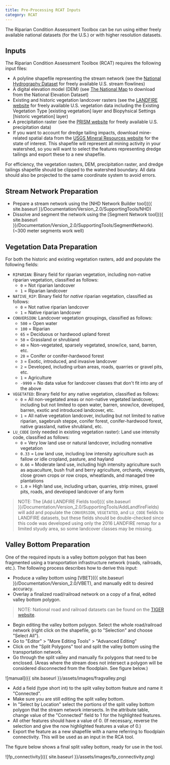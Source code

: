 ```yaml
---
title: Pre-Processing RCAT Inputs
category: RCAT
---
```


The Riparian Condition Assessment Toolbox can be run using either freely available national datasets (for the U.S.) or with higher resolution datasets.

## Inputs

The Riparian Condition Assessment Toolbox (RCAT) requires the following input files:

- A polyline shapefile representing the stream network (see the [National Hydrography Dataset](https://www.usgs.gov/core-science-systems/ngp/national-hydrography) for freely available U.S. stream flowlines)
- A digital elevation model (DEM) (see [The National Map](https://www.usgs.gov/core-science-systems/national-geospatial-program/national-map) to download from the National Elevation Dataset)
- Existing and historic vegetation landcover rasters (see the [LANDFIRE website](http://www.landfire.gov/) for freely available U.S. vegetation data including the Existing Vegetation Type [existing vegetation] layer and Biopyhsical Settings [historic vegetation] layer)
- A precipitation raster (see the [PRISM website](http://www.prism.oregonstate.edu/normals/) for freely available U.S. precipitation data)
- If you want to account for dredge tailing impacts, download mine-related spatial data from the [USGS Mineral Resources website](https://mrdata.usgs.gov/usmin/) for the state of interest. This shapefile will represent all mining activity in your watershed, so you will want to select the features representing dredge tailings and export these to a new shapefile. 

For efficiency, the vegetation rasters, DEM, precipitation raster, and dredge tailings shapefile should be clipped to the watershed boundary. All data should also be projected to the same coordinate system to avoid errors.

## Stream Network Preparation

- Prepare a stream network using the [NHD Network Builder tool]({{ site.baseurl }}/Documentation/Version_2.0/SupportingTools/NHD)
- Dissolve and segment the network using the [Segment Network tool]({{ site.baseurl }}/Documentation/Version_2.0/SupportingTools/SegmentNetwork). (~300 meter segments work well)

## Vegetation Data Preparation

For both the historic and existing vegetation rasters, add and populate the following fields:

- `RIPARIAN`: Binary field for riparian vegetation, including non-native riparian vegetation, classified as follows:
	- `0` = Not riparian landcover
	- `1` = Riparian landcover
- `NATIVE_RIP`: Binary field for *native* riparian vegetation, classified as follows:
	- `0` = Not native riparian landcover
	- `1` = Native riparian landcover
- `CONVERSION`: Landcover vegetation groupings, classified as follows:
	- `500` = Open water
	- `100` = Riparian
	- `65` = Deciduous or hardwood upland forest
	- `50` = Grassland or shrubland
	- `40` = Non-vegetated, sparsely vegetated, snow/ice, sand, barren, etc.
	- `20` = Conifer or conifer-hardwood forest
	- `3` = Exotic, introduced, and invasive landcover
	- `2` = Developed, including urban areas, roads, quarries or gravel pits, etc.
	- `1` = Agriculture
	- `-9999` = No data value for landcover classes that don't fit into any of the above
- `VEGETATED`: Binary field for any native vegetation, classified as follows:
	- `0` = All non-vegetated areas or non-native vegetated landcover, including but not limited to open water, barren, snow/ice, developed, barren, exotic and introduced landcover, etc.
	- `1` = All native vegetation landcover, including but not limited to native riparian, sagebrush steppe, conifer forest, conifer-hardwood forest, native grassland, native shrubland, etc.  
- `LU_CODE` (only needed in existing vegetation raster): Land use intensity code, classified as follows:
	- `0` = Very low land use or natural landcover, including nonnative vegetation
	- `0.33` = Low land use, including low intensity agriculture such as fallow or idle cropland, pasture, and hayland
	- `0.66` = Moderate land use, including high intensity agriculture such as aquaculture, bush fruit and berry agriculture, orchards, vineyards, close grown crops or row crops, wheatlands, and managed tree plantations
	- `1.0` = High land use, including urban, quarries, strip mines, gravel pits, roads, and developed landcover of any form

> NOTE: The [Add LANDFIRE Fields tool]({{ site.baseurl }}/Documentation/Version_2.0/SupportingTools/AddLandfireFields) will add and populate the `CONVERSION`, `VEGETATED`, and `LU_CODE` fields to LANDFIRE datasets, but these fields should be double-checked since this code was developed using only the 2016 LANDFIRE remap for a limited styudy area, so some landcover classes may be missing.

## Valley Bottom Preparation

One of the required inputs is a valley bottom polygon that has been fragmented using a transportation infrastructure network (roads, railroads, etc.). The following process describes how to derive this input:

- Produce a valley bottom using [VBET]({{ site.baseurl }}/Documentation/Version_2.0/VBET), and manually edit to desired accuracy.
- Overlay a finalized road/railroad network on a copy of a final, edited valley bottom polygon.

> NOTE: National road and railroad datasets can be found on the [TIGER website](https://www.census.gov/geographies/mapping-files/time-series/geo/tiger-geodatabase-file.html).

- Begin editing the valley bottom polygon. Select the whole road/railroad network (right click on the shapefile, go to "Selection" and choose "Select All").
- Go to "Editor" > "More Editing Tools" > "Advanced Editing"
- Click on the "Split Polygons" tool and split the valley bottom using the transportation network.
- Go through the split valley and manually fix polygons that need to be enclosed. (Areas where the stream does not intersect a polygon will be considered disconnected from the floodplain. See figure below.)

![manual]({{ site.baseurl }}/assets/images/fragvalley.png)

- Add a field (type short int) to the split valley bottom feature and name it "Connected".
- Make sure you are still editing the split valley bottom.
- In "Select by Location" select the portions of the split valley bottom polygon that the stream network intersects. In the attribute table, change value of the "Connected" field to 1 for the highlighted features.
- All other features should have a value of 0. (If necessary, reverse the selection and give the now highlighted features a value of 0.)
- Export the feature as a new shapefile with a name referring to floodplain connectivity. This will be used as an input in the RCA tool.

The figure below shows a final split valley bottom, ready for use in the tool.

![fp_connectivity]({{ site.baseurl }}/assets/images/fp_connectivity.png)
